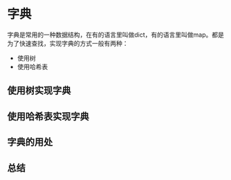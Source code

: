 # 字典

字典是常用的一种数据结构，在有的语言里叫做dict，有的语言里叫做map。都是为了快速查找，实现字典的方式一般有两种：

- 使用树
- 使用哈希表

## 使用树实现字典

## 使用哈希表实现字典

## 字典的用处

## 总结
